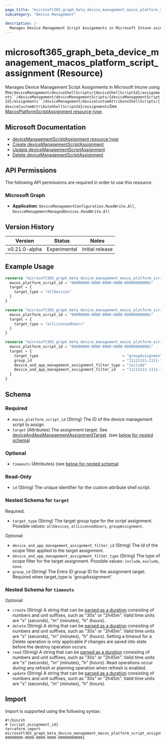 ```yaml
---
page_title: "microsoft365_graph_beta_device_management_macos_platform_script_assignment Resource - terraform-provider-microsoft365"
subcategory: "Device Management"

description: |-
  Manages Device Management Script Assignments in Microsoft Intune using the/deviceManagement/deviceShellScripts/{deviceShellScriptId}/assignments``/deviceManagement/deviceManagementScripts/{deviceManagementScriptId}/assignments``/deviceManagement/deviceCustomAttributeShellScripts/{deviceCustomAttributeShellScriptId}/assignmentsSee MacosPlatformScriptAssignment resource type https://learn.microsoft.com/en-us/graph/api/resources/intune-devices-MacosPlatformScriptAssignment?view=graph-rest-beta.
---
```


# microsoft365_graph_beta_device_management_macos_platform_script_assignment (Resource)

Manages Device Management Script Assignments in Microsoft Intune using the`/deviceManagement/deviceShellScripts/{deviceShellScriptId}/assignments``/deviceManagement/deviceManagementScripts/{deviceManagementScriptId}/assignments``/deviceManagement/deviceCustomAttributeShellScripts/{deviceCustomAttributeShellScriptId}/assignments`See [MacosPlatformScriptAssignment resource type](https://learn.microsoft.com/en-us/graph/api/resources/intune-devices-MacosPlatformScriptAssignment?view=graph-rest-beta).

## Microsoft Documentation

- [deviceManagementScriptAssignment resource type](https://learn.microsoft.com/en-us/graph/api/resources/intune-devices-devicemanagementscriptassignment?view=graph-rest-beta)
- [Create deviceManagementScriptAssignment](https://learn.microsoft.com/en-us/graph/api/intune-devices-deviceManagementScriptAssignment-create?view=graph-rest-beta)
- [Update deviceManagementScriptAssignment](https://learn.microsoft.com/en-us/graph/api/intune-devices-deviceManagementScriptAssignment-update?view=graph-rest-beta)
- [Delete deviceManagementScriptAssignment](https://learn.microsoft.com/en-us/graph/api/intune-devices-deviceManagementScriptAssignment-delete?view=graph-rest-beta)

## API Permissions

The following API permissions are required in order to use this resource.

### Microsoft Graph

- **Application**: `DeviceManagementConfiguration.ReadWrite.All`, `DeviceManagementManagedDevices.ReadWrite.All`

## Version History

| Version | Status | Notes |
|---------|--------|-------|
| v0.21.0-alpha | Experimental | Initial release |

## Example Usage

```terraform
resource "microsoft365_graph_beta_device_management_macos_platform_script_assignment" "example" {
  macos_platform_script_id = "00000000-0000-0000-0000-000000000001"
  target = {
    target_type = "allDevices"
  }
}

resource "microsoft365_graph_beta_device_management_macos_platform_script_assignment" "all_users" {
  macos_platform_script_id = "00000000-0000-0000-0000-000000000001"
  target = {
    target_type = "allLicensedUsers"
  }
}

resource "microsoft365_graph_beta_device_management_macos_platform_script_assignment" "group" {
  macos_platform_script_id = "00000000-0000-0000-0000-000000000001"
  target = {
    target_type                                      = "groupAssignment"
    group_id                                         = "11111111-1111-1111-1111-111111111111"
    device_and_app_management_assignment_filter_type = "include"
    device_and_app_management_assignment_filter_id   = "11111111-1111-1111-1111-111111111111"
  }
}
```

<!-- schema generated by tfplugindocs -->
## Schema

### Required

- `macos_platform_script_id` (String) The ID of the device management script to assign.
- `target` (Attributes) The assignment target. See [deviceAndAppManagementAssignmentTarget](https://learn.microsoft.com/en-us/graph/api/resources/intune-shared-deviceandappmanagementassignmenttarget?view=graph-rest-beta). (see [below for nested schema](#nestedatt--target))

### Optional

- `timeouts` (Attributes) (see [below for nested schema](#nestedatt--timeouts))

### Read-Only

- `id` (String) The unique identifier for the custom attribute shell script.

<a id="nestedatt--target"></a>
### Nested Schema for `target`

Required:

- `target_type` (String) The target group type for the script assignment. Possible values: `allDevices`, `allLicensedUsers`, `groupAssignment`.

Optional:

- `device_and_app_management_assignment_filter_id` (String) The Id of the scope filter applied to the target assignment.
- `device_and_app_management_assignment_filter_type` (String) The type of scope filter for the target assignment. Possible values: `include`, `exclude`, `none`.
- `group_id` (String) The Entra ID group ID for the assignment target. Required when target_type is 'groupAssignment'.


<a id="nestedatt--timeouts"></a>
### Nested Schema for `timeouts`

Optional:

- `create` (String) A string that can be [parsed as a duration](https://pkg.go.dev/time#ParseDuration) consisting of numbers and unit suffixes, such as "30s" or "2h45m". Valid time units are "s" (seconds), "m" (minutes), "h" (hours).
- `delete` (String) A string that can be [parsed as a duration](https://pkg.go.dev/time#ParseDuration) consisting of numbers and unit suffixes, such as "30s" or "2h45m". Valid time units are "s" (seconds), "m" (minutes), "h" (hours). Setting a timeout for a Delete operation is only applicable if changes are saved into state before the destroy operation occurs.
- `read` (String) A string that can be [parsed as a duration](https://pkg.go.dev/time#ParseDuration) consisting of numbers and unit suffixes, such as "30s" or "2h45m". Valid time units are "s" (seconds), "m" (minutes), "h" (hours). Read operations occur during any refresh or planning operation when refresh is enabled.
- `update` (String) A string that can be [parsed as a duration](https://pkg.go.dev/time#ParseDuration) consisting of numbers and unit suffixes, such as "30s" or "2h45m". Valid time units are "s" (seconds), "m" (minutes), "h" (hours).

## Import

Import is supported using the following syntax:

```shell
#!/bin/sh
# {script_assignment_id}
terraform import microsoft365_graph_beta_device_management_macos_platform_script_assignment.example 00000000-0000-0000-0000-000000000001
```
